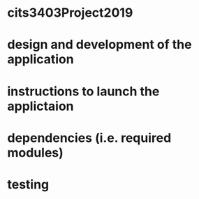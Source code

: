 # cits3403Project2019

# design and development of the application

# instructions to launch the applictaion

# dependencies (i.e. required modules)

# testing
